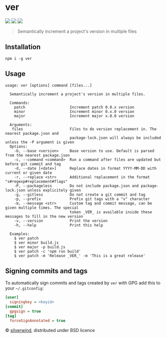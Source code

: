 # ver
[![](https://img.shields.io/npm/v/ver.svg?style=flat)](https://www.npmjs.org/package/ver) [![](https://img.shields.io/npm/dm/ver.svg)](https://www.npmjs.org/package/ver) [![](https://api.travis-ci.org/silverwind/ver.svg?style=flat)](https://travis-ci.org/silverwind/ver)

> Semantically increment a project's version in multiple files

## Installation
```
npm i -g ver
```

## Usage
```
usage: ver [options] command [files...]

  Semantically increment a project's version in multiple files.

  Commands:
    patch                    Increment patch 0.0.x version
    minor                    Increment minor 0.x.0 version
    major                    Increment major x.0.0 version

  Arguments:
   files                     Files to do version replacement in. The nearest package.json and
                             package-lock.json will always be included unless the -P argument is given
  Options:
    -b, --base <version>     Base version to use. Default is parsed from the nearest package.json
    -c, --command <command>  Run a command after files are updated but before git commit and tag
    -d, --date [<date>]      Replace dates in format YYYY-MM-DD with current or given date
    -r, --replace <str>      Additional replacement in the format "s#regexp#replacement#flags"
    -P, --packageless        Do not include package.json and package-lock.json unless explicitely given
    -g, --gitless            Do not create a git commit and tag
    -p, --prefix             Prefix git tags with a "v" character
    -m, --message <str>      Custom tag and commit message, can be given multiple times. The special
                             token _VER_ is available inside these messages to fill in the new version
    -v, --version            Print the version
    -h, --help               Print this help

  Examples:
    $ ver patch
    $ ver minor build.js
    $ ver major -p build.js
    $ ver patch -c 'npm run build'
    $ ver patch -m 'Release _VER_' -m 'This is a great release'
```

## Signing commits and tags

To automatically sign commits and tags created by `ver` with GPG add this to your `~/.gitconfig`:

``` ini
[user]
  signingkey = <keyid>
[commit]
  gpgsign = true
[tag]
  forceSignAnnotated = true
```

© [silverwind](https://github.com/silverwind), distributed under BSD licence
